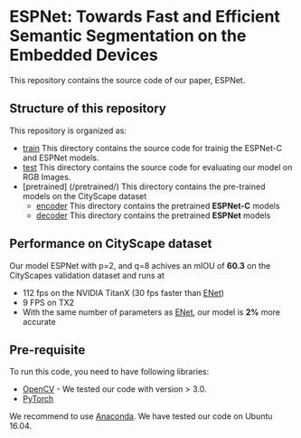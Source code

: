 # ESPNet: Towards Fast and Efficient Semantic Segmentation on the Embedded Devices

This repository contains the source code of our paper, ESPNet.


## Structure of this repository
This repository is organized as:
* [train](/train/) This directory contains the source code for trainig the ESPNet-C and ESPNet models.
* [test](/test/) This directory contains the source code for evaluating our model on RGB Images.
* [pretrained] (/pretrained/) This directory contains the pre-trained models on the CityScape dataset
  * [encoder](/pretrained/encoder/) This directory contains the pretrained **ESPNet-C** models
  * [decoder](/pretrained/decoder/) This directory contains the pretrained **ESPNet** models


## Performance on CityScape dataset

Our model ESPNet with p=2, and q=8 achives an mIOU of **60.3** on the CityScapes validation dataset and runs at 
* 112 fps on the NVIDIA TitanX (30 fps faster than [ENet](https://arxiv.org/abs/1606.02147))
* 9 FPS on TX2
* With the same number of parameters as [ENet](https://arxiv.org/abs/1606.02147), our model is **2%** more accurate

## Pre-requisite

To run this code, you need to have following libraries:
* [OpenCV](https://opencv.org/) - We tested our code with version > 3.0.
* [PyTorch](http://pytorch.org/)

We recommend to use [Anaconda](https://conda.io/docs/user-guide/install/linux.html). We have tested our code on Ubuntu 16.04.
